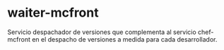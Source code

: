 # waiter-mcfront
Servicio despachador de versiones que complementa al servicio chef-mcfront en el despacho de versiones a medida para cada desarrollador.
